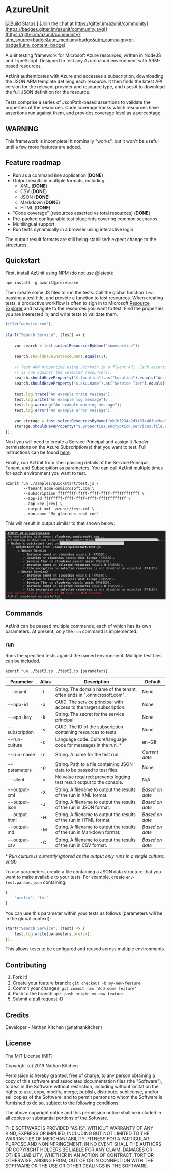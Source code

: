 # AzureUnit
[![Build Status](https://travis-ci.com/nathankitchen/azunit.svg?branch=master)](https://travis-ci.com/nathankitchen/azunit) [![Join the chat at https://gitter.im/azunit/community](https://badges.gitter.im/azunit/community.svg)](https://gitter.im/azunit/community?utm_source=badge&utm_medium=badge&utm_campaign=pr-badge&utm_content=badge)

A unit testing framework for Microsoft Azure resources, written in NodeJS and TypeScript. Designed to test any Azure cloud environment with ARM-based resources.

AzUnit authenticates with Azure and accesses a subscription, downloading the JSON ARM template defining each resource. It then finds the latest API version for the relevant provider and resource type, and uses it to download the full JSON definition for the resource.

Tests comprise a series of JsonPath-based assertions to validate the properties of the resources. Code coverage tracks which resources have assertions run against them, and provides coverage level as a percentage.

## WARNING
This framework is incomplete! It nominally "works", but it won't be useful until a few more features are added.

## Feature roadmap

   - Run as a command line application (**DONE**)
   - Output results in multiple formats, including:
      - XML (**DONE**)
      - CSV (**DONE**)
      - JSON (**DONE**)
      - Markdown (**DONE**)
      - HTML (**DONE**)
   - "Code coverage" (resources asserted vs total resources) (**DONE**)
   - Pre-packed configurable test blueprints covering common scenarios
   - Multilingual support
   - Run tests dynamically in a browser using interactive login

The output result formats are still being stabilised: expect change to the structures.

## Quickstart
First, install AzUnit using NPM (do not use @latest):

``` cli
npm install -g azunit@prerelease
```

Then create some JS files to run the tests. Call the global function `test` passing a test title, and provide a function to test resources. When creating tests, a productive workflow is often to sign in to Microsoft [Resource Explorer](https://resources.azure.com) and navigate to the resources you want to test. Find the properties you are interested in, and write tests to validate them.

``` javascript
title("website.com");

start("Search Service", (test) => {

    var search = test.selectResourcesByName("someservice");

    search.shouldHaveInstanceCount.equals(1);

    // Test ARM properties using JsonPath in a fluent API. Each assertion
    // is run against the selected resource(s).
    search.shouldHaveProperty("$.location").as("Location").equals("West Europe");
    search.shouldHaveProperty("$.sku.name").as("Service Tier").equals("basic");

    test.log.trace("An example trace message");
    test.log.write("An example log message");
    test.log.warning("An example warning message");
    test.log.error("An example error message");

    var storage = test.selectResourcesByName("nk1b1234a2d3401x46fee9aa");
    storage.shouldHaveProperty("$.properties.encryption.services.file.enabled").as("File encryption").disabled();
});
```

Next you will need to create a Service Principal and assign it *Reader* permissions on the Azure Subscription(s) that you want to test. Full instructions can be found [here](https://github.com/Azure/azure-sdk-for-node/blob/master/Documentation/Authentication.md#service-principal-authentication).

Finally, run AzUnit from shell passing details of the Service Principal, Tenant, and Subscrpition as parameters. You can call AzUnit multiple times for each environment you want to test.

``` cli
azunit run ./samples/quickstart/test.js \
        --tenant acme.onmicrosoft.com \
        --subscription ffffffff-ffff-ffff-ffff-ffffffffffff \
        --app-id ffffffff-ffff-ffff-ffff-ffffffffffff \
        --app-key [key] \
        --output-xml .azunit/test.xml \
        --run-name "My glorious test run"
```

This will result in output similar to that shown below:

![Console output of an AzUnit run](docs/output.png?raw=true)

## Commands
AzUnit can be passed multiple commands, each of which has its own parameters. At present, only the `run` command is implemented.

### run
Runs the specified tests against the named environment. Multiple test files can be included.

``` cli
azunit run ./test1.js ./test2.js [parameters]
```

| Parameter      | Alias | Description                                                              | Default         |
|----------------|-------|--------------------------------------------------------------------------|-----------------|
| --tenant       | -t    | String. The domain name of the tenant, often ends in ".onmicrosoft.com". | None            |
| --app-id       | -a    | GUID. The service principal with access to the target subscription.      | None            |
| --app-key      | -k    | String. The secret for the service principal.                            | None            |
| --subscription | -s    | GUID. The ID of the subscription containing resources to tests.          | None            |
| --run-culture  | -c    | Language code. Culture/language code for messages in the run. *          | en-GB           |
| --run-name     | -n    | String. A name for the test run.                                         | *Current date*  |
| --parameters   | -p    | String. Path to a file containing JSON data to be passed to test files.  | None            |
| --silent       | -x    | No value required: prevents logging test result output to the console.   | N/A             |
| --output-xml   | -X    | String. A filename to output the results of the run in XML format.       | *Based on date* |
| --output-json  | -J    | String. A filename to output the results of the run in JSON format.      | *Based on date* |
| --output-html  | -H    | String. A filename to output the results of the run in HTML format.      | *Based on date* |
| --output-md    | -M    | String. A filename to output the results of the run in Markdown format.  | *Based on date* |
| --output-csv   | -C    | String. A filename to output the results of the run in CSV format.       | *Based on date* |

&ast; *Run culture is currently ignored as the output only runs in a single culture: enGb*

To use parameters, create a file containing a JSON data structure that you want to make available to your tests. For example, create `env-test.params.json` containing:

``` javascript
{
    "prefix": "tst"
}
```

You can use this parameter within your tests as follows (parameters will be in the global context):

``` javascript
start("Search Service", (test) => { 
    test.log.write(parameters.prefix);
});
```

This allows tests to be configured and reused across multiple environments.

## Contributing

   1. Fork it!
   2. Create your feature branch: `git checkout -b my-new-feature`
   3. Commit your changes: `git commit -am 'Add some feature'`
   4. Push to the branch: `git push origin my-new-feature`
   5. Submit a pull request :D

## Credits

Developer - Nathan Kitchen (@nathankitchen)

## License
 
The MIT License (MIT)

Copyright (c) 2019 Nathan Kitchen

Permission is hereby granted, free of charge, to any person obtaining a copy of this software and associated documentation files (the "Software"), to deal in the Software without restriction, including without limitation the rights to use, copy, modify, merge, publish, distribute, sublicense, and/or sell copies of the Software, and to permit persons to whom the Software is furnished to do so, subject to the following conditions:

The above copyright notice and this permission notice shall be included in all copies or substantial portions of the Software.

THE SOFTWARE IS PROVIDED "AS IS", WITHOUT WARRANTY OF ANY KIND, EXPRESS OR IMPLIED, INCLUDING BUT NOT LIMITED TO THE WARRANTIES OF MERCHANTABILITY, FITNESS FOR A PARTICULAR PURPOSE AND NONINFRINGEMENT. IN NO EVENT SHALL THE AUTHORS OR COPYRIGHT HOLDERS BE LIABLE FOR ANY CLAIM, DAMAGES OR OTHER LIABILITY, WHETHER IN AN ACTION OF CONTRACT, TORT OR OTHERWISE, ARISING FROM, OUT OF OR IN CONNECTION WITH THE SOFTWARE OR THE USE OR OTHER DEALINGS IN THE SOFTWARE.
